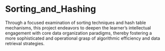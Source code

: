 # Sorting_and_Hashing
Through a focused examination of sorting techniques and hash table mechanisms, this project endeavors to deepen the learner’s intellectual engagement with core data organization paradigms, thereby fostering a more sophisticated and operational grasp of algorithmic efficiency and data retrieval strategies.
